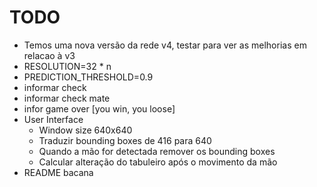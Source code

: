 # TODO

- Temos uma nova versão da rede v4, testar para ver as melhorias em relacao à v3
- RESOLUTION=32 * n
- PREDICTION_THRESHOLD=0.9
- informar check
- informar check mate
- infor game over [you win, you loose]
- User Interface
  - Window size 640x640
  - Traduzir bounding boxes de 416 para 640
  - Quando a mão for detectada remover os bounding boxes
  - Calcular alteração do tabuleiro após o movimento da mão
- README bacana